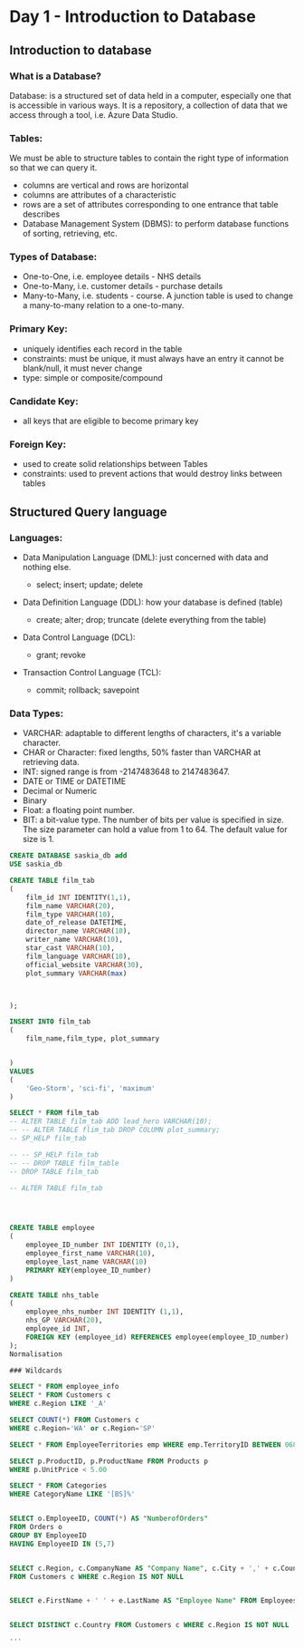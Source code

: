 # Day 1 - Introduction to Database

## Introduction to database
### What is a Database?
Database: is a structured set of data held in a computer, especially one that is accessible in various ways. It is a repository, a collection of data that we access through a tool, i.e. Azure Data Studio.

### Tables:
We must be able to structure tables to contain the right type of information so that we can query it.
  - columns are vertical and rows are horizontal
  - columns are attributes of a characteristic
  - rows are a set of attributes corresponding to one entrance that table describes
  - Database Management System (DBMS): to perform database functions of sorting, retrieving, etc.

### Types of Database:
- One-to-One, i.e. employee details - NHS details
- One-to-Many, i.e. customer details - purchase details
- Many-to-Many, i.e. students - course. A junction table is used to change a many-to-many relation to a one-to-many.

### Primary Key:
- uniquely identifies each record in the table
- constraints: must be unique, it must always have an entry it cannot be blank/null, it must never change
- type: simple or composite/compound

### Candidate Key:
- all keys that are eligible to become primary key

### Foreign Key:
- used to create solid relationships between Tables
- constraints: used to prevent actions that would destroy links between tables

## Structured Query language

### Languages:
- Data Manipulation Language (DML): just concerned with data and nothing else.
    - select; insert; update; delete

- Data Definition Language (DDL): how your database is defined (table)
    - create; alter; drop; truncate (delete everything from the table)

- Data Control Language (DCL):
    - grant; revoke

- Transaction Control Language (TCL):
    - commit; rollback; savepoint

### Data Types:
- VARCHAR: adaptable to different lengths of characters, it's a variable character.
- CHAR or Character: fixed lengths, 50% faster than VARCHAR at retrieving data.
- INT: signed range is from -2147483648 to 2147483647.
- DATE or TIME or DATETIME
- Decimal or Numeric
- Binary
- Float: a floating point number.
- BIT: a bit-value type. The number of bits per value is specified in size. The size parameter can hold a value from 1 to 64. The default value for size is 1.
```SQL
CREATE DATABASE saskia_db add
USE saskia_db

CREATE TABLE film_tab
(
    film_id INT IDENTITY(1,1),
    film_name VARCHAR(20),
    film_type VARCHAR(10),
    date_of_release DATETIME,
    director_name VARCHAR(10),
    writer_name VARCHAR(10),
    star_cast VARCHAR(10),
    film_language VARCHAR(10),
    official_website VARCHAR(30),
    plot_summary VARCHAR(max)



);

INSERT INTO film_tab
(
    film_name,film_type, plot_summary


)
VALUES
(
    'Geo-Storm', 'sci-fi', 'maximum'
)

SELECT * FROM film_tab
-- ALTER TABLE film_tab ADD lead_hero VARCHAR(10);
-- -- ALTER TABLE flim_tab DROP COLUMN plot_summary;  
-- SP_HELP film_tab

-- -- SP_HELP film_tab
-- -- DROP TABLE film_table
-- DROP TABLE film_tab

-- ALTER TABLE film_tab




CREATE TABLE employee
(
    employee_ID_number INT IDENTITY (0,1),
    employee_first_name VARCHAR(10),
    employee_last_name VARCHAR(10)
    PRIMARY KEY(employee_ID_number)
)

CREATE TABLE nhs_table
(
    employee_nhs_number INT IDENTITY (1,1),
    nhs_GP VARCHAR(20),
    employee_id INT,
    FOREIGN KEY (employee_id) REFERENCES employee(employee_ID_number)
);
Normalisation

### Wildcards

SELECT * FROM employee_info
SELECT * FROM Customers c
WHERE c.Region LIKE '_A'

SELECT COUNT(*) FROM Customers c
WHERE c.Region='WA' or c.Region='SP'

SELECT * FROM EmployeeTerritories emp WHERE emp.TerritoryID BETWEEN 06800 AND 09999

SELECT p.ProductID, p.ProductName FROM Products p
WHERE p.UnitPrice < 5.00

SELECT * FROM Categories
WHERE CategoryName LIKE '[BS]%'


SELECT o.EmployeeID, COUNT(*) AS "NumberofOrders"
FROM Orders o
GROUP BY EmployeeID
HAVING EmployeeID IN (5,7)


SELECT c.Region, c.CompanyName AS "Company Name", c.City + ',' + c.Country "City"
FROM Customers c WHERE c.Region IS NOT NULL


SELECT e.FirstName + ' ' + e.LastName AS "Employee Name" FROM Employees e


SELECT DISTINCT c.Country FROM Customers c WHERE c.Region IS NOT NULL

'''
